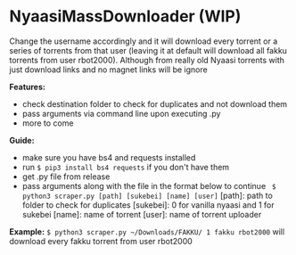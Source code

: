 # NyaasiMassDownloader (WIP)

Change the username accordingly and it will download every torrent or a series of torrents from that user (leaving it at default will download all fakku torrents from user rbot2000). Although from really old Nyaasi torrents with just download links and no magnet links will be ignore


**Features:**
- check destination folder to check for duplicates and not download them
- pass arguments via command line upon executing .py
- more to come


**Guide:**
- make sure you have bs4 and requests installed
- run ``` $ pip3 install bs4 requests ``` if you don't have them
- get .py file from release
- pass arguments along with the file in the format below to continue
``` $ python3 scraper.py [path] [sukebei] [name] [user]```
[path]: path to folder to check for duplicates
[sukebei]: 0 for vanilla nyaasi and 1 for sukebei
[name]: name of torrent
[user]: name of torrent uploader

**Example:**
```$ python3 scraper.py ~/Downloads/FAKKU/ 1 fakku rbot2000```
will download every fakku torrent from user rbot2000

